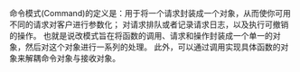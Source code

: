 命令模式(Command)的定义是：用于将一个请求封装成一个对象，从而使你可用不同的请求对客户进行参数化；
对请求排队或者记录请求日志，以及执行可撤销的操作。
也就是说改模式旨在将函数的调用、请求和操作封装成一个单一的对象，然后对这个对象进行一系列的处理。
此外，可以通过调用实现具体函数的对象来解耦命令对象与接收对象。

